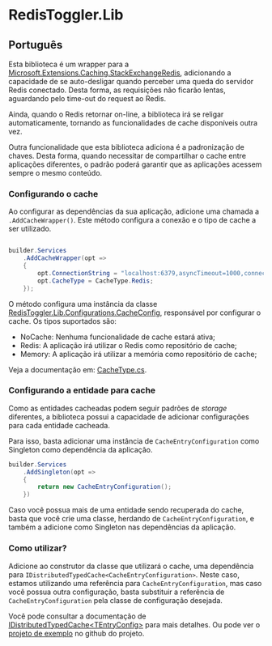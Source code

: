 # RedisToggler.Lib

## Português

Esta biblioteca é um wrapper para a [Microsoft.Extensions.Caching.StackExchangeRedis](https://www.nuget.org/packages/Microsoft.Extensions.Caching.StackExchangeRedis), adicionando a capacidade de se auto-desligar quando perceber uma queda do servidor Redis conectado. Desta forma, as requisições não ficarão lentas, aguardando pelo time-out do request ao Redis.

Ainda, quando o Redis retornar on-line, a biblioteca irá se religar automaticamente, tornando as funcionalidades de cache disponíveis outra vez.

Outra funcionalidade que esta biblioteca adiciona é a padronização de chaves. Desta forma, quando necessitar de compartilhar o cache entre aplicações diferentes, o padrão poderá garantir que as aplicações acessem sempre o mesmo conteúdo.

### Configurando o cache

Ao configurar as dependências da sua aplicação, adicione uma chamada a `.AddCacheWrapper()`. Este método configura a conexão e o tipo de cache a ser utilizado.

```csharp

builder.Services
    .AddCacheWrapper(opt =>
    {
        opt.ConnectionString = "localhost:6379,asyncTimeout=1000,connectTimeout=1000,password=<your-redis-password>,abortConnect=false";
        opt.CacheType = CacheType.Redis;
    });
```

O método configura uma instância da classe [RedisToggler.Lib.Configurations.CacheConfig](https://github.com/ftathiago/RedisToggler/blob/main/src/RedisToggler.Lib/Configurations/CacheConfig.cs), responsável por configurar o cache. Os tipos suportados são:

- NoCache: Nenhuma funcionalidade de cache estará ativa;
- Redis: A aplicação irá utilizar o Redis como repositório de cache;
- Memory: A aplicação irá utilizar a memória como repositório de cache;

Veja a documentação em: [CacheType.cs](https://github.com/ftathiago/RedisToggler/blob/main/src/RedisToggler.Lib/Abstractions/CacheType.cs).

### Configurando a entidade para cache

Como as entidades cacheadas podem seguir padrões de *storage* diferentes, a biblioteca possui a capacidade de adicionar configurações para cada entidade cacheada.

Para isso, basta adicionar uma instância de `CacheEntryConfiguration` como Singleton como dependência da aplicação.

```csharp
builder.Services
    .AddSingleton(opt =>
    {
        return new CacheEntryConfiguration();
    })
```

Caso você possua mais de uma entidade sendo recuperada do cache, basta que você crie uma classe, herdando de `CacheEntryConfiguration`, e também a adicione como Singleton nas dependências da aplicação.

### Como utilizar?

Adicione ao construtor da classe que utilizará o cache, uma dependência para `IDistributedTypedCache<CacheEntryConfiguration>`. Neste caso, estamos utilizando uma referência para `CacheEntryConfiguration`, mas caso você possua outra configuração, basta substituir a referência de `CacheEntryConfiguration` pela classe de configuração desejada.

Você pode consultar a documentação de [IDistributedTypedCache\<TEntryConfig\>](https://github.com/ftathiago/RedisToggler/blob/main/src/RedisToggler.Lib/Abstractions/IDistributedTypedCache.cs) para mais detalhes. Ou pode ver o [projeto de exemplo](https://github.com/ftathiago/RedisToggler/tree/develop/samples) no github do projeto.
